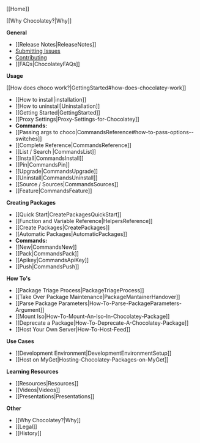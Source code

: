 [[Home]]

[[Why Chocolatey?|Why]]

**General**

- [[Release Notes|ReleaseNotes]]
- [Submitting Issues](https://github.com/chocolatey/choco/blob/master/README.md#submitting-issues)
- [Contributing](https://github.com/chocolatey/choco/blob/master/CONTRIBUTING.md)
- [[FAQs|ChocolateyFAQs]]

**Usage**  

[[How does choco work?|GettingStarted#how-does-chocolatey-work]]

 - [[How to install|installation]]
 - [[How to uninstall|Uninstallation]]
 - [[Getting Started|GettingStarted]]
 - [[Proxy Settings|Proxy-Settings-for-Chocolatey]]
 - **Commands:**
  - [[Passing args to choco|CommandsReference#how-to-pass-options--switches]]
  - [[Complete Reference|CommandsReference]]
  - [[List / Search |CommandsList]]
  - [[Install|CommandsInstall]]
  - [[Pin|CommandsPin]]
  - [[Upgrade|CommandsUpgrade]]
  - [[Uninstall|CommandsUninstall]]
  - [[Source / Sources|CommandsSources]]
  - [[Feature|CommandsFeature]]

**Creating Packages**

 - [[Quick Start|CreatePackagesQuickStart]]
 - [[Function and Variable Reference|HelpersReference]]
 - [[Create Packages|CreatePackages]]
 - [[Automatic Packages|AutomaticPackages]]
 - **Commands:**
  - [[New|CommandsNew]]
  - [[Pack|CommandsPack]]
  - [[Apikey|CommandsApiKey]]
  - [[Push|CommandsPush]]

**How To's**

 - [[Package Triage Process|PackageTriageProcess]]
 - [[Take Over Package Maintenance|PackageMantainerHandover]]
 - [[Parse Package Parameters|How-To-Parse-PackageParameters-Argument]]
 - [[Mount Iso|How-To-Mount-An-Iso-In-Chocolatey-Package]]
 - [[Deprecate a Package|How-To-Deprecate-A-Chocolatey-Package]]
 - [[Host Your Own Server|How-To-Host-Feed]]

**Use Cases**

 - [[Development Environment|DevelopmentEnvironmentSetup]]
 - [[Host on MyGet|Hosting-Chocolatey-Packages-on-MyGet]]

**Learning Resources**

 - [[Resources|Resources]]
 - [[Videos|Videos]]
 - [[Presentations|Presentations]]

**Other**

 - [[Why Chocolatey?|Why]]
 - [[Legal]]
 - [[History]]
